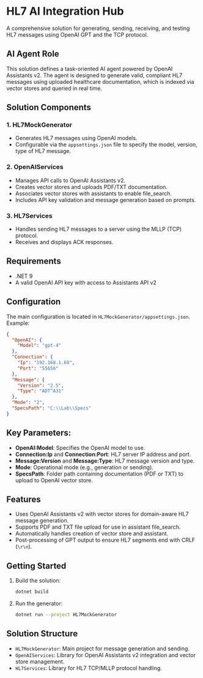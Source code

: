 # HL7 AI Integration Hub
A comprehensive solution for generating, sending, receiving, and testing HL7 messages using OpenAI GPT and the TCP protocol.

## AI Agent Role

This solution defines a task-oriented AI agent powered by OpenAI Assistants v2.
The agent is designed to generate valid, compliant HL7 messages using uploaded healthcare documentation, which is indexed via vector stores and queried in real time.

## Solution Components

### 1. **HL7MockGenerator**
- Generates HL7 messages using OpenAI models.
- Configurable via the `appsettings.json` file to specify the model, version, type of HL7 message.

### 2. **OpenAIServices**
- Manages API calls to OpenAI Assistants v2.
- Creates vector stores and uploads PDF/TXT documentation.
- Associates vector stores with assistants to enable file_search.
- Includes API key validation and message generation based on prompts.

### 3. **HL7Services**
- Handles sending HL7 messages to a server using the MLLP (TCP) protocol.
- Receives and displays ACK responses.

## Requirements

- .NET 9
- A valid OpenAI API key with access to Assistants API v2

## Configuration

The main configuration is located in `HL7MockGenerator/appsettings.json`. Example:

```json
{
  "OpenAI": {
    "Model": "gpt-4"
  },  
  "Connection": {
    "Ip": "192.168.1.60",
    "Port": "55656"
  },
  "Message": {
    "Version": "2.5",
    "Type": "ADT^A31"
  },
  "Mode": "2",
  "SpecsPath": "C:\\Lab\\Specs"
}
```

## Key Parameters:
- **OpenAI:Model**: Specifies the OpenAI model to use.
- **Connection:Ip** and **Connection:Port**: HL7 server IP address and port.
- **Message:Version** and **Message:Type**: HL7 message version and type.
- **Mode**: Operational mode (e.g., generation or sending).
- **SpecsPath**: Folder path containing documentation (PDF or TXT) to upload to OpenAI vector store.

## Features

- Uses OpenAI Assistants v2 with vector stores for domain-aware HL7 message generation.
- Supports PDF and TXT file upload for use in assistant file_search.
- Automatically handles creation of vector store and assistant.
- Post-processing of GPT output to ensure HL7 segments end with CRLF (`\r\n`).

## Getting Started

1. Build the solution:
    ```bash
    dotnet build
    ```

2. Run the generator:
    ```bash
    dotnet run --project HL7MockGenerator
    ```

## Solution Structure

- `HL7MockGenerator`: Main project for message generation and sending.
- `OpenAIServices`: Library for OpenAI Assistants v2 integration and vector store management.
- `HL7Services`: Library for HL7 TCP/MLLP protocol handling.